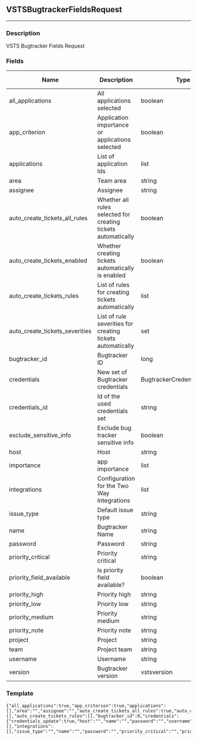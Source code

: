 ## VSTSBugtrackerFieldsRequest
---
### Description
VSTS Bugtracker Fields Request
### Fields
| Name | Description | Type | Allowed Values | Required |
| ---- | ----------- | ---- | -------------- | -------- |
| all_applications | All applications selected | boolean |  | false |
| app_criterion | Application importance or applications selected | boolean |  | false |
| applications | List of application Ids | list |  | false |
| area | Team area | string |  | false |
| assignee | Assignee | string |  | true |
| auto_create_tickets_all_rules | Whether all rules selected for creating tickets automatically | boolean |  | false |
| auto_create_tickets_enabled | Whether creating tickets automatically is enabled | boolean |  | false |
| auto_create_tickets_rules | List of rules for creating tickets automatically | list |  | false |
| auto_create_tickets_severities | List of rule severities for creating tickets automatically | set |  | false |
| bugtracker_id | Bugtracker ID | long |  | false |
| credentials | New set of Bugtracker credentials | BugtrackerCredentialsRequest |  | false |
| credentials_id | Id of the used credentials set | string |  | false |
| exclude_sensitive_info | Exclude bug tracker sensitive info | boolean |  | false |
| host | Host | string |  | false |
| importance | app importance | list |  | false |
| integrations | Configuration for the Two Way Integrations | list |  | false |
| issue_type | Default issue type | string |  | false |
| name | Bugtracker Name | string |  | false |
| password | Password | string |  | false |
| priority_critical | Priority critical | string |  | false |
| priority_field_available | Is priority field available? | boolean |  | false |
| priority_high | Priority high | string |  | false |
| priority_low | Priority low | string |  | false |
| priority_medium | Priority medium | string |  | false |
| priority_note | Priority note | string |  | false |
| project | Project | string |  | false |
| team | Project team | string |  | false |
| username | Username | string |  | false |
| version | Bugtracker version | vstsversion |  | true |
### Template
```
{"all_applications":true,"app_criterion":true,"applications":[],"area":"","assignee":"","auto_create_tickets_all_rules":true,"auto_create_tickets_enabled":true,"auto_create_tickets_severities":[],"auto_create_tickets_rules":[],"bugtracker_id":0,"credentials":{"credentials_update":true,"host":"","name":"","password":"","username":""},"credentials_id":"","exclude_sensitive_info":true,"host":"","importance":[],"integrations":[],"issue_type":"","name":"","password":"","priority_critical":"","priority_field_available":true,"priority_high":"","priority_low":"","priority_medium":"","priority_note":"","project":"","team":"","username":"","version":""}
```

